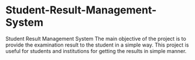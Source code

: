# Student-Result-Management-System
Student Result Management System
The main objective of the project is to provide the examination result to the student in a simple way. This project is useful for students and institutions for getting the results in simple manner.



